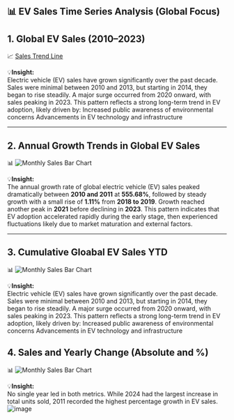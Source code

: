 ## 📊 EV Sales Time Series Analysis (Global Focus)

## 1. Global EV Sales (2010–2023)

📈 [Sales Trend Line](https://github.com/marcusasar/ev-sales-time-series-analysis/tree/875a70f1ebc647009ce68d86a62dfa99c3e2d584/images/question1/Sales%20Trend%20Line)

💡**Insight:**  
Electric vehicle (EV) sales have grown significantly over the past decade. Sales were minimal between 2010 and 2013, but starting in 2014, they began to rise steadily. A major surge occurred from 2020 onward, with sales peaking in 2023.
This pattern reflects a strong long-term trend in EV adoption, likely driven by:
Increased public awareness of environmental concerns
Advancements in EV technology and infrastructure

---

## 2. Annual Growth Trends in Global EV Sales

📊 ![Monthly Sales Bar Chart](charts/monthly-sales-bars.png)

💡**Insight:**  
The annual growth rate of global electric vehicle (EV) sales peaked dramatically between **2010 and 2011** at **555.68%**, followed by steady growth with a small rise of **1.11%** from **2018 to 2019**. Growth reached another peak in **2021** before declining in **2023**.
This pattern indicates that EV adoption accelerated rapidly during the early stage, then experienced fluctuations likely due to market maturation and external factors.


---

## 3. Cumulative Gloabal EV Sales YTD

📊 ![Monthly Sales Bar Chart](charts/monthly-sales-bars.png)

💡**Insight:**  
Electric vehicle (EV) sales have grown significantly over the past decade. Sales were minimal between 2010 and 2013, but starting in 2014, they began to rise steadily. A major surge occurred from 2020 onward, with sales peaking in 2023.
This pattern reflects a strong long-term trend in EV adoption, likely driven by:
Increased public awareness of environmental concerns
Advancements in EV technology and infrastructure

## 4. Sales and Yearly Change (Absolute and %)

📊 ![Monthly Sales Bar Chart](charts/monthly-sales-bars.png)

💡**Insight:**  
No single year led in both metrics. While 2024 had the largest increase in total units sold, 2011 recorded the highest percentage growth in EV sales.
![image](https://github.com/user-attachments/assets/97af2c85-2736-4af4-8232-a3498e971507)

